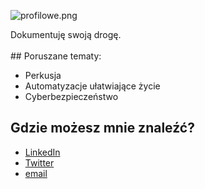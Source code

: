 ![profilowe.png](https://dsc.cloud/da9e07/profilowe.png)
<br>
<div class="main-paragraph">Dokumentuję swoją drogę. </div>

<br>
## Poruszane tematy:

- Perkusja
- Automatyzacje ułatwiające życie
- Cyberbezpieczeństwo

## Gdzie możesz mnie znaleźć?

- [LinkedIn](https://www.linkedin.com/in/adrian-maryniewski-8a9055121/)
- [Twitter](https://twitter.com/amaryniewski)
- [email](mailto:adrian@maryniewski.pl)
